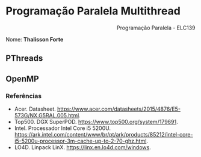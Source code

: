Programação Paralela Multithread
======================================
<div align="right"> Programação Paralela - ELC139</div>

Nome: <b>Thalisson Forte</b><br>


PThreads
-----------------------------


OpenMP
-----------------------------

### Referências
- Acer. Datasheet. https://www.acer.com/datasheets/2015/4876/E5-573G/NX.G5RAL.005.html.
- Top500. DGX SuperPOD. https://www.top500.org/system/179691.
- Intel. Processador Intel Core i5 5200U. https://ark.intel.com/content/www/br/pt/ark/products/85212/intel-core-i5-5200u-processor-3m-cache-up-to-2-70-ghz.html.
- LO4D. Linpack LinX. https://linx.en.lo4d.com/windows.
